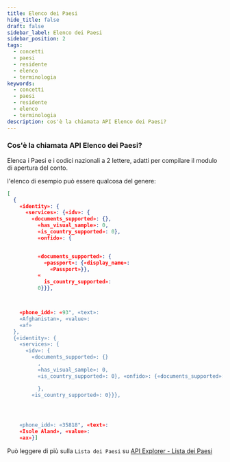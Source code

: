 ```yaml
---
title: Elenco dei Paesi
hide_title: false
draft: false
sidebar_label: Elenco dei Paesi
sidebar_position: 2
tags:
  - concetti
  - paesi
  - residente
  - elenco
  - terminologia
keywords:
  - concetti
  - paesi
  - residente
  - elenco
  - terminologia
description: cos'è la chiamata API Elenco dei Paesi?
---
```


### Cos'è la chiamata API Elenco dei Paesi?

Elenca i Paesi e i codici nazionali a 2 lettere, adatti per compilare il modulo di apertura del conto.

l'elenco di esempio può essere qualcosa del genere:

```json
[
  {
    «identity»: {
      «services»: {«idv»: {
        «documents_supported»: {},
          «has_visual_sample»: 0,
          «is_country_supported»: 0},
          «onfido»: {


          «documents_supported»: {
            «passport»: {«display_name»:
              «Passport»}},
          «
            is_country_supported»:
          0}}},



    «phone_idd»: «93", «text»:
    «Afghanistan», «value»:
    «af»
  },
  {«identity»: {
    «services»: {
      «idv»: {
        «documents_supported»: {}
          ,
          «has_visual_sample»: 0,
          «is_country_supported»: 0}, «onfido»: {«documents_supported»: {

          },
        «is_country_supported»: 0}}},




    «phone_idd»: «35818", «text»:
    «Isole Aland», «value»:
    «ax»}]


```

Può leggere di più sulla `Lista dei Paesi` su [API Explorer - Lista dei Paesi](https://api.deriv.com/api-explorer#residence_list)
